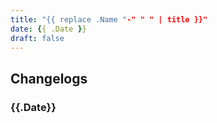 ```yaml
---
title: "{{ replace .Name "-" " " | title }}"
date: {{ .Date }}
draft: false
---
```




## Changelogs

### {{.Date}}
